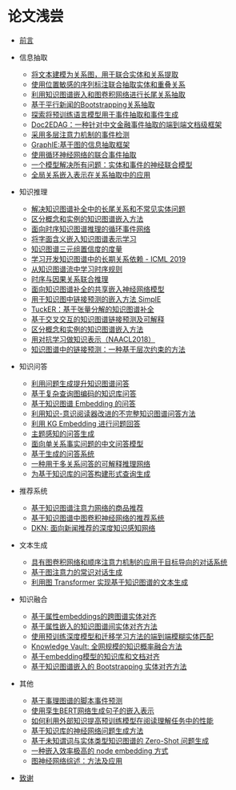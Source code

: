 # 论文浅尝

* [前言](REAdME.md)
* 信息抽取
    * [将文本建模为关系图，用于联合实体和关系提取](src/posts/将文本建模为关系图，用于联合实体和关系提取/将文本建模为关系图，用于联合实体和关系提取.md)
    * [使用位置敏感的序列标注联合抽取实体和重叠关系](src/posts/使用位置敏感的序列标注联合抽取实体和重叠关系/使用位置敏感的序列标注联合抽取实体和重叠关系.md)    
    * [利用知识图谱嵌入和图卷积网络进行长尾关系抽取](src/posts/利用知识图谱嵌入和图卷积网络进行长尾关系抽取/利用知识图谱嵌入和图卷积网络进行长尾关系抽取.md)
    * [基于平行新闻的Bootstrapping关系抽取](src/posts/基于平行新闻的Bootstrapping关系抽取/基于平行新闻的Bootstrapping关系抽取.md)
    * [探索将预训练语言模型用于事件抽取和事件生成](src/posts/探索将预训练语言模型用于事件抽取和事件生成/探索将预训练语言模型用于事件抽取和事件生成.md)
    * [Doc2EDAG：一种针对中文金融事件抽取的端到端文档级框架](src/posts/Doc2EDAG：一种针对中文金融事件抽取的端到端文档级框架/Doc2EDAG：一种针对中文金融事件抽取的端到端文档级框架.md)
    * [采用多层注意力机制的事件检测](src/posts/采用多层注意力机制的事件检测/采用多层注意力机制的事件检测.md)
    * [GraphIE:基于图的信息抽取框架](src/posts/GraphIE:基于图的信息抽取框架/GraphIE:基于图的信息抽取框架.md)
    * [使用循环神经网络的联合事件抽取](src/posts/使用循环神经网络的联合事件抽取/使用循环神经网络的联合事件抽取.md)
    * [一个模型解决所有问题：实体和事件的神经联合模型](src/posts/一个模型解决所有问题：实体和事件的神经联合模型/一个模型解决所有问题：实体和事件的神经联合模型.md)
    * [全局关系嵌入表示在关系抽取中的应用](src/posts/Global-Relation-Embedding-for-Relation-Extraction/Global-Relation-Embedding-for-Relation-Extraction.md)
    
* 知识推理
    * [解决知识图谱补全中的长尾关系和不常见实体问题](src/posts/解决知识图谱补全中的长尾关系和不常见实体问题/解决知识图谱补全中的长尾关系和不常见实体问题.md)
    * [区分概念和实例的知识图谱嵌入方法](src/posts/区分概念和实例的知识图谱嵌入方法/区分概念和实例的知识图谱嵌入方法.md)
    * [面向时序知识图谱推理的循环事件网络](src/posts/面向时序知识图谱推理的循环事件网络/面向时序知识图谱推理的循环事件网络.md)
    * [将字面含义嵌入知识图谱表示学习](src/posts/将字面含义嵌入知识图谱表示学习/将字面含义嵌入知识图谱表示学习.md)
    * [知识图谱三元组置信度的度量](src/posts/知识图谱三元组置信度的度量/知识图谱三元组置信度的度量.md)
    * [学习开发知识图谱中的长期关系依赖 - ICML 2019](src/posts/学习开发知识图谱中的长期关系依赖-ICML-2019/学习开发知识图谱中的长期关系依赖-ICML-2019.md)
    * [从知识图谱流中学习时序规则](src/posts/从知识图谱流中学习时序规则/从知识图谱流中学习时序规则.md)
    * [时序与因果关系联合推理](src/posts/时序与因果关系联合推理/时序与因果关系联合推理.md)
    * [面向知识图谱补全的共享嵌入神经网络模型](src/posts/面向知识图谱补全的共享嵌入神经网络模型/面向知识图谱补全的共享嵌入神经网络模型.md)
    * [用于知识图中链接预测的嵌入方法 SimplE](src/posts/用于知识图中链接预测的嵌入方法-SimplE/用于知识图中链接预测的嵌入方法-SimplE.md)
    * [TuckER：基于张量分解的知识图谱补全](src/posts/TuckER：基于张量分解的知识图谱补全/TuckER：基于张量分解的知识图谱补全.md)
    * [基于交叉交互的知识图谱链接预测及可解释](src/posts/Interaction-Embeddings-for-Prediction-and-Explanation/Interaction-Embeddings-for-Prediction-and-Explanation.md)
    * [区分概念和实例的知识图谱嵌入方法](src/posts/区分概念和实例的知识图谱嵌入方法/区分概念和实例的知识图谱嵌入方法.md)
    * [用对抗学习做知识表示（NAACL2018）](src/posts/用对抗学习做知识表示（NAACL2018）/用对抗学习做知识表示（NAACL2018）.md)
    * [知识图谱中的链接预测：一种基于层次约束的方法](src/posts/知识图谱中的链接预测：一种基于层次约束的方法/知识图谱中的链接预测：一种基于层次约束的方法.md)

* 知识问答
    * [利用问题生成提升知识图谱问答](src/posts/利用问题生成提升知识图谱问答/利用问题生成提升知识图谱问答.md)
    * [基于复杂查询图编码的知识库问答](src/posts/基于复杂查询图编码的知识库问答/基于复杂查询图编码的知识库问答.md)
    * [基于知识图谱 Embedding 的问答](src/posts/基于知识图谱-Embedding-的问答/基于知识图谱-Embedding-的问答.md)
    * [利用知识-意识阅读器改进的不完整知识图谱问答方法](src/posts/利用知识-意识阅读器改进的不完整知识图谱问答方法/利用知识-意识阅读器改进的不完整知识图谱问答方法.md)
    * [利用 KG Embedding 进行问题回答](src/posts/利用-KG-Embedding-进行问题回答/利用-KG-Embedding-进行问题回答.md)
    * [主题感知的问答生成](src/posts/主题感知的问答生成/主题感知的问答生成.md)
    * [面向单关系事实问题的中文问答模型](src/posts/面向单关系事实问题的中文问答模型/面向单关系事实问题的中文问答模型.md)
    * [基于生成的问答系统](src/posts/Generative-QA-Learning-to-Answer-the-Whole-Question/Generative-QA:-Learning-to-Answer-the-Whole-Question.md)
    * [一种用于多关系问答的可解释推理网络](src/posts/一种用于多关系问答的可解释推理网络/一种用于多关系问答的可解释推理网络.md)
    * [为基于知识库的问答构建形式查询生成](src/posts/为基于知识库的问答构建形式查询生成/为基于知识库的问答构建形式查询生成.md)
    
* 推荐系统
    * [基于知识图谱注意力网络的商品推荐](src/posts/基于知识图谱注意力网络的商品推荐/基于知识图谱注意力网络的商品推荐.md)
    * [基于知识图谱中图卷积神经网络的推荐系统](src/posts/基于知识图谱中图卷积神经网络的推荐系统/基于知识图谱中图卷积神经网络的推荐系统.md)
    * [DKN: 面向新闻推荐的深度知识感知网络](src/posts/DKN-面向新闻推荐的深度知识感知网络/DKN:-面向新闻推荐的深度知识感知网络.md)

* 文本生成
    * [具有图卷积网络和顺序注意力机制的应用于目标导向的对话系统](src/posts/具有图卷积网络和顺序注意力机制的应用于目标导向的对话系统/具有图卷积网络和顺序注意力机制的应用于目标导向的对话系统.md)
    * [基于图注意力的常识对话生成](src/posts/基于图注意力的常识对话生成/基于图注意力的常识对话生成.md)
    * [利用图 Transformer 实现基于知识图谱的文本生成](src/posts/利用图-Transformer-实现基于知识图谱的文本生成/利用图-Transformer-实现基于知识图谱的文本生成.md)
    
* 知识融合
    * [基于属性embeddings的跨图谱实体对齐](src/posts/基于属性embeddings的跨图谱实体对齐/基于属性embeddings的跨图谱实体对齐.md)
    * [基于属性嵌入的知识图谱间实体对齐方法](src/posts/基于属性嵌入的知识图谱间实体对齐方法/基于属性嵌入的知识图谱间实体对齐方法.md)
    * [使用预训练深度模型和迁移学习方法的端到端模糊实体匹配](src/posts/使用预训练深度模型和迁移学习方法的端到端模糊实体匹配/使用预训练深度模型和迁移学习方法的端到端模糊实体匹配.md)
    * [Knowledge Vault: 全网规模的知识概率融合方法](src/posts/Knowledge*Vault*全网规模的知识概率融合方法/Knowledge*Vault:*全网规模的知识概率融合方法.md)
    * [基于embedding模型的知识库和文档对齐](src/posts/Aligning-Knowledge-Base-and-Document-Embedding-Models/Aligning-Knowledge-Base-and-Document-Embedding-Models.md)
    * [基于知识图谱嵌入的 Bootstrapping 实体对齐方法](src/posts/基于知识图谱嵌入的-Bootstrapping-实体对齐方法/基于知识图谱嵌入的-Bootstrapping-实体对齐方法.md)

* 其他   
    * [基于事理图谱的脚本事件预测](src/posts/基于事理图谱的脚本事件预测/基于事理图谱的脚本事件预测.md)
    * [使用孪生BERT网络生成句子的嵌入表示](src/posts/使用孪生BERT网络生成句子的嵌入表示/使用孪生BERT网络生成句子的嵌入表示.md)
    * [如何利用外部知识提高预训练模型在阅读理解任务中的性能](src/posts/如何利用外部知识提高预训练模型在阅读理解任务中的性能/如何利用外部知识提高预训练模型在阅读理解任务中的性能.md)
    * [基于知识库的神经网络问题生成方法](src/posts/基于知识库的神经网络问题生成方法/基于知识库的神经网络问题生成方法.md)
    * [基于未知谓词与实体类型知识图谱的 Zero-Shot 问题生成](src/posts/基于未知谓词与实体类型知识图谱的-Zero-Shot-问题生成/基于未知谓词与实体类型知识图谱的-Zero-Shot-问题生成.md) 
    * [一种嵌入效率极高的 node embedding 方式](src/posts/一种嵌入效率极高的-node-embedding-方式/一种嵌入效率极高的-node-embedding-方式.md)
    * [图神经网络综述：方法及应用](src/posts/图神经网络综述：方法及应用/图神经网络综述：方法及应用.md)

* [致谢](acknowledgement.md)
